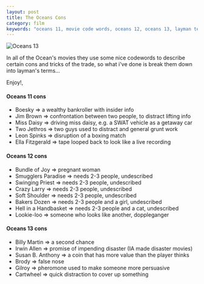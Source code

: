 ```yaml
---
layout: post
title: The Oceans Cons
category: film
keywords: "oceans 11, movie code words, oceans 12, oceans 13, layman terms"
---
```


![Oceans 13](http://farm3.static.flickr.com/2100/2269370235_c8e68ace98.jpg)

In all of the Ocean's movies they use some nice codewords to describe certain cons and tricks of the trade, so what i've done is break them down into layman's terms...

Enjoy!,

#### Oceans 11 cons

* Boesky => a wealthy bankroller with insider info
* Jim Brown => confrontation between two people, to distract lifting info
* Miss Daisy => driving miss daisy, e.g. a SWAT vehicle as a getaway car
* Two Jethros => two guys used to distract and general grunt work
* Leon Spinks => disruption of a boxing match
* Ella Fitzgerald => tape looped back to look like a live recording

#### Oceans 12 cons

* Bundle of Joy => pregnant woman
* Smugglers Paradise => needs 2-3 people, undescribed
* Swinging Priest => needs 2-3 people, undescribed
* Crazy Larry => needs 2-3 people, undescribed
* Soft Shoulder => needs 2-3 people, undescribed
* Bakers Dozen => needs 2-3 people and a girl, undescribed  
* Hell in a Handbasket => needs 2-3 people and a cat, undescribed
* Lookie-loo => someone who looks like another, doppleganger

#### Oceans 13 cons

* Billy Martin => a second chance
* Irwin Allen => promise of impending disaster (IA made disaster movies)
* Susan B. Anthony => a coin that has more value than the player thinks
* Brody => false nose
* Gilroy => pheromone used to make someone more persuasive
* Cartwheel => quick distraction to cover up something
